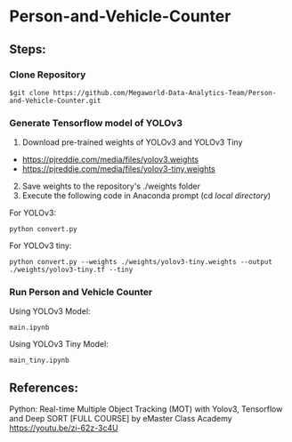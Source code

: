 # Person-and-Vehicle-Counter

## Steps:

### Clone Repository
```
$git clone https://github.com/Megaworld-Data-Analytics-Team/Person-and-Vehicle-Counter.git
```

### Generate Tensorflow model of YOLOv3
1. Download pre-trained weights of YOLOv3 and YOLOv3 Tiny
  - https://pjreddie.com/media/files/yolov3.weights
  - https://pjreddie.com/media/files/yolov3-tiny.weights
2. Save weights to the repository's ./weights folder
3. Execute the following code in Anaconda prompt (cd *local directory*)

For YOLOv3:
```
python convert.py
```
For YOLOv3 tiny:
```
python convert.py --weights ./weights/yolov3-tiny.weights --output ./weights/yolov3-tiny.tf --tiny
```

### Run Person and Vehicle Counter
Using YOLOv3 Model:
```
main.ipynb
```
Using YOLOv3 Tiny Model:
```
main_tiny.ipynb
```

## References:
Python: Real-time Multiple Object Tracking (MOT) with Yolov3, Tensorflow and Deep SORT [FULL COURSE] by eMaster Class Academy
https://youtu.be/zi-62z-3c4U
